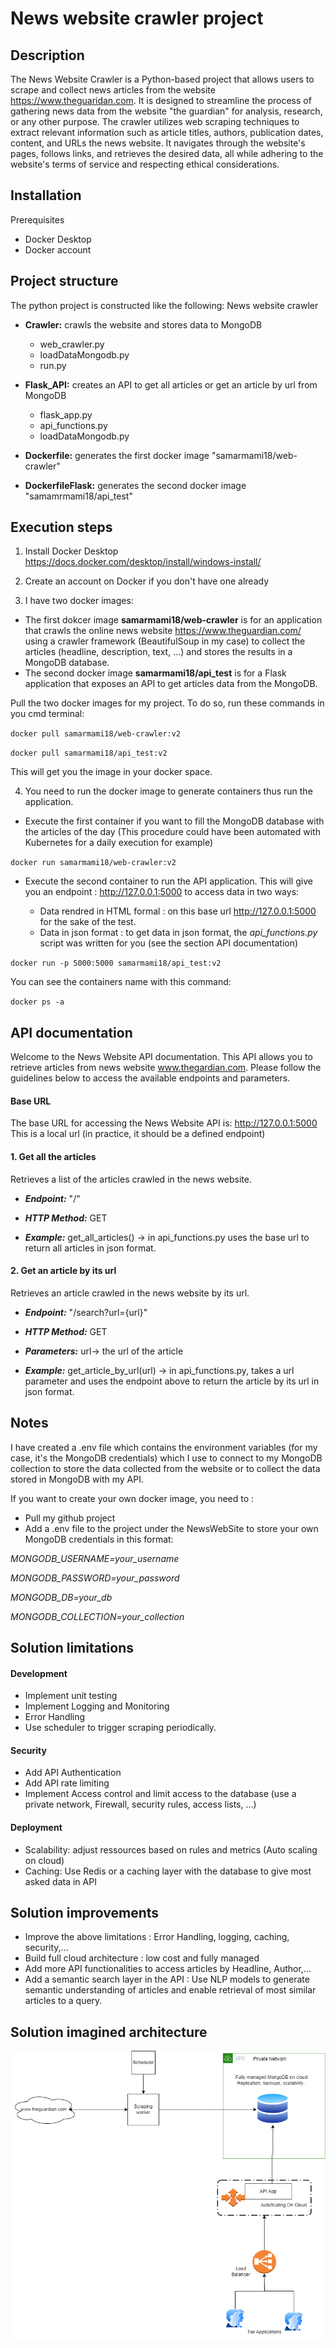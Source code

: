 # News website crawler project
## Description

The News Website Crawler is a Python-based project that allows users to scrape and collect news articles from the website https://www.theguaridan.com. 
It is designed to streamline the process of gathering news data from the website "the guardian" for analysis, research, or any other purpose.
The crawler utilizes web scraping techniques to extract relevant information such as article titles, authors, publication dates, content, and URLs the news website. It navigates through the website's pages, follows links, and retrieves the desired data, all while adhering to the website's terms of service and respecting ethical considerations.

## Installation

Prerequisites
- Docker Desktop
- Docker account


## Project structure

The python project is constructed like the following:
News website crawler
- **Crawler:** crawls the website and stores data to MongoDB
  - web_crawler.py
  - loadDataMongodb.py
  - run.py
 
- **Flask_API:** creates an API to get all articles or get an article by url from MongoDB
  - flask_app.py
  - api_functions.py
  - loadDataMongodb.py
 
- **Dockerfile:** generates the first docker image "samarmami18/web-crawler"
- **DockerfileFlask:** generates the second docker image "samamrmami18/api_test"



## Execution steps

1. Install Docker Desktop 
https://docs.docker.com/desktop/install/windows-install/

2. Create an account on Docker if you don't have one already

3. I have two docker images:
 - The first dokcer image **samarmami18/web-crawler** is for an application that crawls the online news website https://www.theguardian.com/ using a crawler framework (BeautifulSoup in my case) to collect the articles (headline, description, text, ...) and stores the results in a MongoDB database.
 - The second docker image **samarmami18/api_test** is for a Flask application that exposes an API to get articles data from the MongoDB.

Pull the two docker images for my project. To do so, run these commands in you cmd terminal:

`docker pull samarmami18/web-crawler:v2`

`docker pull samarmami18/api_test:v2`

This will get you the image in your docker space.

4. You need to run the docker image to generate containers thus run the application.

- Execute the first container if you want to fill the MongoDB database with the articles of the day (This procedure could have been automated with Kubernetes for a daily execution for example)

`docker run samarmami18/web-crawler:v2`

- Execute the second container to run the API application. This will give you an endpoint : http://127.0.0.1:5000 to access data in two ways:

  - Data rendred in HTML formal : on this base url http://127.0.0.1:5000 for the sake of the test.
  - Data in json format : to get data in json format, the _api_functions.py_ script was written for you (see the section API documentation)

`docker run -p 5000:5000 samarmami18/api_test:v2`


You can see the containers name with this command:

`docker ps -a`


## API documentation
 
Welcome to the News Website API documentation. This API allows you to retrieve articles from news website www.thegardian.com. Please follow the guidelines below to access the available endpoints and parameters.
#### Base URL
The base URL for accessing the News Website API is: http://127.0.0.1:5000
This is a local url (in practice, it should be a defined endpoint)

#### 1. Get all the articles
Retrieves a list of the articles crawled in the news website.

- ***Endpoint:*** "/"

- ***HTTP Method:*** GET

- ***Example:*** get_all_articles()
-> in api_functions.py uses the base url to return all articles in json format.



#### 2. Get an article by its url
Retrieves an article crawled in the news website by its url.

- ***Endpoint:*** "/search?url={url}"

- ***HTTP Method:*** GET

- ***Parameters:*** url-> the url of the article

- ***Example:*** get_article_by_url(url) 
-> in api_functions.py, takes a url parameter and uses the endpoint above to return the article by its url in json format.



## Notes

I have created a .env file which contains the environment variables (for my case, it's the MongoDB credentials) which I use to connect to my MongoDB collection to store the data collected from the website or to collect the data stored in MongoDB with my API.

If you want to create your own docker image, you need to :
- Pull my github project
- Add a .env file to the project under the NewsWebSite to store your own MongoDB credentials in this format:

_MONGODB_USERNAME=your_username_

_MONGODB_PASSWORD=your_password_

_MONGODB_DB=your_db_

_MONGODB_COLLECTION=your_collection_


## Solution limitations

#### Development
- Implement unit testing
- Implement Logging and Monitoring
- Error Handling
- Use scheduler to trigger scraping periodically.

#### Security
- Add API Authentication
- Add API rate limiting
- Implement Access control and limit access to the database (use a private network, Firewall, security rules, access lists, …)

#### Deployment
- Scalability: adjust ressources based on rules and metrics (Auto scaling on cloud)
- Caching: Use Redis or a caching layer with the database to give most asked data in API


## Solution improvements

- Improve the above limitations : Error Handling, logging, caching, security,...
- Build full cloud architecture : low cost and fully managed
- Add more API functionalities to access articles by Headline, Author,...
- Add a semantic search layer in the API : Use NLP models to generate semantic understanding of articles and enable retrieval of most similar articles to a query.


## Solution imagined architecture 
![Solution architecture](WebCrawlerArchi.png)


